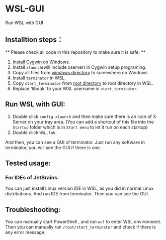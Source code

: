 # WSL-GUI
Run WSL with GUI

## Installtion steps：

** Please check all code in this repository to make sure it is safe. **

1. [Install Cygwin](https://cygwin.com/install.html) on Windows.
2. Install `xlaunch`(will include xserver) in Cygwin setup programing.
3. Copy all files from [windows directory](https://github.com/libook/WSL-GUI/tree/master/windows) to somewhere on Windows.
4. Install `terminator` in WSL.
5. Copy `start_terminator` from [root directory](https://github.com/libook/WSL-GUI/tree/master/root) to root directory in WSL.
6. Replace 'libook' to your WSL username in `start_terminator`.

## Run WSL with GUI:

1. Double click `config.xlaunch` and then make sure there is an icon of X Server on your tray area. (You can add a shortcut of this file into the `Startup` folder which is in `Start menu` to let it run on each startup)
2. Double click `WSL.lnk`.

And then, you can see a GUI of terminator. Just run any software in terminator, you will see the GUI if there is one.

## Tested usage:

### For IDEs of JetBrains:

You can just install Linux version IDE in WSL, as you did in normal Linux distributions. And run IDE from terminator. Then you can see the GUI.

## Troubleshooting:

You can manually start PowerShell , and run `wsl` to enter WSL environment.
Then you can manually run `/root/start_terminator` and check if there is any error message.
